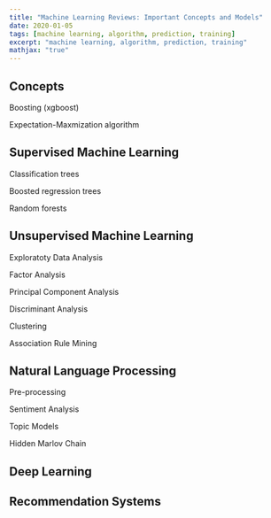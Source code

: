```yaml
---
title: "Machine Learning Reviews: Important Concepts and Models"
date: 2020-01-05
tags: [machine learning, algorithm, prediction, training]
excerpt: "machine learning, algorithm, prediction, training"
mathjax: "true"
---
```

## Concepts

Boosting (xgboost)

Expectation-Maxmization algorithm

## Supervised Machine Learning

Classification trees

Boosted regression trees

Random forests

## Unsupervised Machine Learning

Exploratoty Data Analysis

Factor Analysis

Principal Component Analysis

Discriminant Analysis

Clustering

Association Rule Mining


## Natural Language Processing

Pre-processing

Sentiment Analysis

Topic Models

Hidden Marlov Chain

## Deep Learning

## Recommendation Systems



